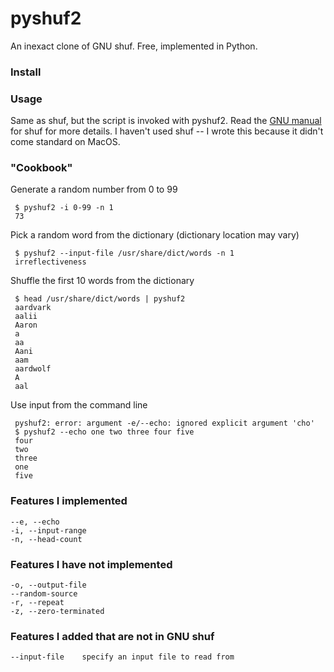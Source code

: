 # pyshuf2

An inexact clone of GNU shuf. Free, implemented in Python.

### Install

### Usage

Same as shuf, but the script is invoked with pyshuf2. Read the [GNU
manual](https://www.gnu.org/software/coreutils/manual/html_node/shuf-invocation.html)
for shuf for more details. I haven't used shuf -- I wrote this because it
didn't come standard on MacOS.

### "Cookbook" 

Generate a random number from 0 to 99

     $ pyshuf2 -i 0-99 -n 1
     73

Pick a random word from the dictionary (dictionary location may vary)

     $ pyshuf2 --input-file /usr/share/dict/words -n 1
     irreflectiveness

Shuffle the first 10 words from the dictionary

     $ head /usr/share/dict/words | pyshuf2
     aardvark
     aalii
     Aaron
     a
     aa
     Aani
     aam
     aardwolf
     A
     aal

Use input from the command line

     pyshuf2: error: argument -e/--echo: ignored explicit argument 'cho'
     $ pyshuf2 --echo one two three four five
     four
     two
     three
     one
     five

### Features I implemented

    --e, --echo
    -i, --input-range
    -n, --head-count

### Features I have not implemented

    -o, --output-file
    --random-source
    -r, --repeat
    -z, --zero-terminated

### Features I added that are not in GNU shuf

    --input-file	specify an input file to read from
